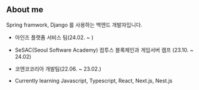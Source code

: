 ## About me
Spring framwork, Django 를 사용하는 백엔드 개발자입니다.

- 아인즈 플랫폼 서비스 팀(24.02. ~ )
- SeSAC(Seoul Software Academy) 컴투스 블록체인과 게임서버 캠프 (23.10. ~ 24.02)
- 코엔코코리아 개발팀(22.06. ~ 23.02.)

- Currently learning Javascript, Typescript, React, Next.js, Nest.js

<!---
JunInMay/JunInMay is a ✨ special ✨ repository because its `README.md` (this file) appears on your GitHub profile.
You can click the Preview link to take a look at your changes.
--->

